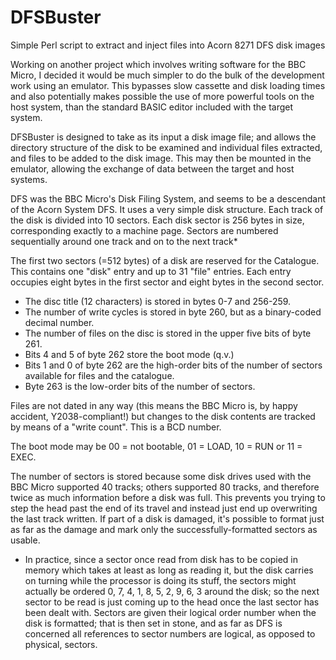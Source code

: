 # DFSBuster
Simple Perl script to extract and inject files into Acorn 8271 DFS disk images

Working on another project which involves writing software for the BBC Micro, I decided it would be much simpler to do the bulk of the development work using an emulator.  This bypasses slow cassette and disk loading times and also potentially makes possible the use of more powerful tools on the host system, than the standard BASIC editor included with the target system.

DFSBuster is designed to take as its input a disk image file; and allows the directory structure of the disk to be examined and individual files extracted, and files to be added to the disk image.  This may then be mounted in the emulator, allowing the exchange of data between the target and host systems.

DFS was the BBC Micro's Disk Filing System, and seems to be a descendant of the Acorn System DFS.  It uses a very simple disk structure.  Each track of the disk is divided into 10 sectors.  Each disk sector is 256 bytes in size, corresponding exactly to a machine page.  Sectors are numbered sequentially around one track and on to the next track*

The first two sectors  (=512 bytes)  of a disk are reserved for the Catalogue.  This contains one "disk" entry and up to 31 "file" entries.  Each entry occupies eight bytes in the first sector and eight bytes in the second sector.

* The disc title (12 characters) is stored in bytes 0-7 and 256-259.
* The number of write cycles is stored in byte 260, but as a binary-coded decimal number.
* The number of files on the disc is stored in the upper five bits of byte 261.
* Bits 4 and 5 of byte 262 store the boot mode  (q.v.)
* Bits 1 and 0 of byte 262 are the high-order bits of the number of sectors available for files and the catalogue.
* Byte 263 is the low-order bits of the number of sectors.

Files are not dated in any way  (this means the BBC Micro is, by happy accident, Y2038-compliant!)  but changes to the disk contents are tracked by means of a "write count".  This is a BCD number.

The boot mode may be 00 = not bootable, 01 = LOAD, 10 = RUN or 11 = EXEC.

The number of sectors is stored because some disk drives used with the BBC Micro supported 40 tracks; others supported 80 tracks, and therefore twice as much information before a disk was full.  This prevents you trying to step the head past the end of its travel and instead just end up overwriting the last track written.  If part of a disk is damaged, it's possible to format just as far as the damage and mark only the successfully-formatted sectors as usable.

* In practice, since a sector once read from disk has to be copied in memory which takes at least as long as reading it, but the disk carries on turning while the processor is doing its stuff, the sectors might actually be ordered 0, 7, 4, 1, 8, 5, 2, 9, 6, 3 around the disk; so the next sector to be read is just coming up to the head once the last sector has been dealt with.  Sectors are given their logical order number when the disk is formatted; that is then set in stone, and as far as DFS is concerned all references to sector numbers are logical, as opposed to physical, sectors.
